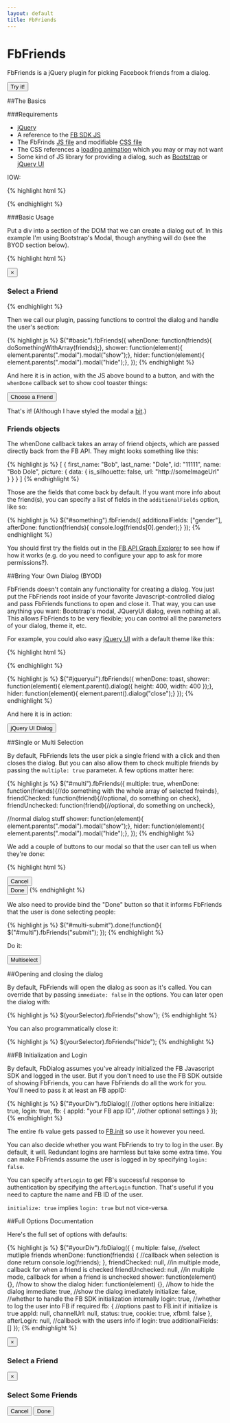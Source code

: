 ```yaml
---
layout: default
title: FbFriends
---
```


FbFriends
=========

FbFriends is a jQuery plugin for picking Facebook friends from a dialog.

<button class="btn btn-primary basic-button">Try it!</button>

##The Basics

###Requirements

 * [jQuery](http://jquery.com)
 * A reference to the [FB SDK JS](http://connect.facebook.net/en_US/all.js)
 * The FbFrinds [JS file](files/fbfriends.js) and modifiable [CSS file](files/fbFriends.css) 
 * The CSS references a [loading animation](css/ajax-loader.gif) which you may or may not want
 * Some kind of JS library for providing a dialog, such as [Bootstrap](http://twitter.github.com/bootstrap/) or
   [jQuery UI](jqueryui.com)

IOW:

{% highlight html %}
<script type='text/javascript' src='http://code.jquery.com/jquery-1.8.0.min.js'></script>
<script type='text/javascript' src='http://connect.facebook.net/en_US/all.js'></script>

<script type='text/javascript' src='files/fbfriends.js'></script>
<link rel='stylesheet' type='text/css' href='files/fbFriends.css'/>

<!-- or similar -->
<script type='text/javascript' src='js/bootstrap.min.js'></script>
<link rel='stylesheet' type='text/css' href='css/bootstrap.min.css'/>
{% endhighlight %}

###Basic Usage

Put a div into a section of the DOM that we can create a dialog out
of. In this example I'm using Bootstrap's Modal, though anything will do
(see the BYOD section below).

{% highlight html %}
<div class="modal hide" role="dialog">
  <div class="modal-header">
    <button class="close" data-dismiss="modal" type="button" aria-hidden="true">&times;</button>
    <h3>Select a Friend</h3>
  </div>
  <div class="modal-body">
    <!-- This is the important bit -->
    <div id="basic"></div>
  </div>
</div>
{% endhighlight %}

Then we call our plugin, passing functions to control the dialog and
handle the user's section:

{% highlight js %}
$("#basic").fbFriends({
  whenDone: function(friends){ doSomethingWithArray(friends);},
  shower: function(element){ element.parents(".modal").modal("show");},
  hider: function(element){ element.parents(".modal").modal("hide");},
});
{% endhighlight %}

And here it is in action, with the JS above bound to a button, and with
the `whenDone` callback set to show cool toaster things:

<button class="btn basic-button">Choose a Friend</button>

That's it! (Although I have styled the modal a [bit](/css/demo.css).)

### Friends objects

The whenDone callback takes an array of friend objects, which are passed
directly back from the FB API. They might looks something like this:


{% highlight js %}
[
  {
    first_name: "Bob",
    last_name: "Dole",
    id: "11111",
    name: "Bob Dole",
    picture: {
      data: {
        is_silhouette: false,
        url: "http://someImageUrl"
      }
    }
  }
]
{% endhighlight %}

Those are the fields that come back by default. If you want more info
about the friend(s), you can specify a list of fields in the
`additionalFields` option, like so:

{% highlight js %}
$("#something").fbFriends({
  additionalFields: ["gender"],
  afterDone: function(friends){ console.log(friends[0].gender);}
});
{% endhighlight %}


You should first try the fields out in the [FB API Graph
Explorer](https://developers.facebook.com/tools/explorer/?method=GET&path=me%2Ffriends%3Ffields%3Dname%2Cid%2Cpicture%2Cfirst_name%2Clast_name) to see how if how it works (e.g. do you need to configure your app to ask for more permissions?).

##Bring Your Own Dialog (BYOD)

FbFriends doesn't contain any functionality for creating a dialog. You
just put the FbFriends root inside of your favorite Javascript-controlled dialog and pass FbFriends
functions to open and close it. That way, you can use anything you want:
Bootstrap's modal, JQueryUI dialog, even nothing at all. This allows
FbFriends to be very flexible; you can control all the parameters of
your dialog, theme it, etc.

For example, you could also easy [jQuery UI](http://jqueryui.com/) with a default theme like this:

{% highlight html %}
<div title="Select a friend">
  <div id="jqueryui"></div>
</div>
{% endhighlight %}

{% highlight js %}
$("#jqueryui").fbFriends({
  whenDone: toast,
  shower: function(element){ element.parent().dialog({ height: 400, width: 400 });},
  hider: function(element){ element.parent().dialog("close");}
});
{% endhighlight %}

And here it is in action:

<button class="btn" id="jqueryui-button">jQuery UI Dialog</button>

##Single or Multi Selection

By default, FbFriends lets the user pick a single friend with a click
and then closes the dialog. But you can also allow them to check
multiple friends by passing the `multiple: true` parameter. A few
options matter here:

{% highlight js %}
$("#multi").fbFriends({
  multiple: true,
  whenDone: function(friends){//do something with the whole array of selected freinds},
  friendChecked: function(friend){//optional, do something on check},
  friendUnchecked: function(friend){//optional, do something on uncheck},

  //normal dialog stuff
  shower: function(element){ element.parents(".modal").modal("show");},
  hider: function(element){ element.parents(".modal").modal("hide");},
});
{% endhighlight %}

We add a couple of buttons to our modal so that the user can tell us
when they're done:

{% highlight html %}
<div class="modal-footer"> 
  <button class="btn" data-dismiss="modal" aria-hidden="true">Cancel</div>
  <button id="multi-submit" class="btn btn-primary">Done</button>
</div>
{% endhighlight %}

We also need to provide bind the "Done" button so that it informs
FbFriends that the user is done selecting people:

{% highlight js %}
$("#multi-submit").done(function(){
  $("#multi").fbFriends("submit");
});
{% endhighlight %}

Do it:

<button class="btn multi-button">Multiselect</button>

##Opening and closing the dialog

By default, FbFriends will open the dialog as soon as it's called. You
can override that by passing `immediate: false` in the options. You can
later open the dialog with:

{% highlight js %}
$(yourSelector).fbFriends("show");
{% endhighlight %}

You can also programmatically close it:

{% highlight js %}
$(yourSelector).fbFriends("hide");
{% endhighlight %}

##FB Initialization and Login

By default, FbDialog assumes you've already initialized the FB
Javascript SDK and logged in the user. But if you don't need to use the
FB SDK outside of showing FbFriends, you can have FbFriends do all the
work for you. You'll need to pass it at least an FB appID:

{% highlight js %}
$("#yourDiv").fbDialog({
  //other options here
  initialize: true,
  login: true,
  fb: {
    appId: "your FB app ID",
    //other optional settings
  }
});
{% endhighlight %}

The entire `fb` value gets passed to [FB.init](https://developers.facebook.com/docs/reference/javascript/FB.init/) so use it however you need. 

You can also decide whether you want FbFriends to try to log in the
user. By default, it will. Redundant logins are harmless but take some
extra time. You can make FbFriends assume the user is logged in by
specifying `login: false`.

You can specify `afterLogin` to get FB's successful response to
authentication by specifying the `afterLogin` function. That's useful if
you need to capture the name and FB ID of the user.

`initialize: true` implies `login: true` but not vice-versa.

##Full Options Documentation

Here's the full set of options with defaults:

{% highlight js %}
$("#yourDiv").fbDialog({
{
  multiple: false,                //select mutliple friends
  whenDone: function(friends) {   //callback when selection is done
    return console.log(friends);
  },
  friendChecked: null,            //in multiple mode, callback for when a friend is checked
  friendUnchecked: null,          //in multiple mode, callback for when a friend is unchecked
  shower: function(element) {},   //how to show the dialog
  hider: function(element) {},    //how to hide the dialog
  immediate: true,                //show the dialog imediately
  initialize: false,              //whether to handle the FB SDK initialization internally
  login: true,                    //whether to log the user into FB if required
  fb: {                           //options past to FB.init if initialize is true
    appId: null,
    channelUrl: null,
    status: true,
    cookie: true,
    xfbml: false
  },
  afterLogin: null,                //callback with the users info if login: true
  additionalFields: []
});
{% endhighlight %}

<div class="modal hide" role="dialog">
  <div class="modal-header">
    <button class="close" data-dismiss="modal" type="button" aria-hidden= "true">&times;</button>
    <h3>Select a Friend</h3>
  </div>
  <div class="modal-body">
    <div id="basic"></div>
  </div>
</div>

<div class="modal hide" role="dialog">
  <div class="modal-header">
    <button class="close" data-dismiss="modal" type="button" aria-hidden= "true">&times;</button>
    <h3>Select Some Friends</h3>
  </div>
  <div class="modal-body">
    <div id="multi"></div>
  </div>
  <div class="modal-footer"> 
    <button class="btn" data-dismiss="modal" aria-hidden="true">Cancel</button>
    <button id="multi-submit" class="btn btn-primary">Done</button>
  </div>
</div>

<div title="Select a friend">
  <div id="jqueryui"></div>
</div>
